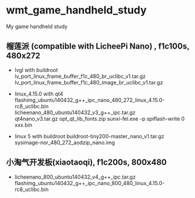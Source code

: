 # wmt_game_handheld_study
My game handheld study

## 

## 榴莲派 (compatible with LicheePi Nano) , f1c100s, 480x272    
* lvgl with buildroot  
lv_port_linux_frame_buffer_f1c_480_br_uclibc_v1.tar.gz  
lv_port_linux_frame_buffer_f1c_480_image_br_uclibc_v1.tar.gz  

* linux_4.15.0 with qt4  
flashimg_ubuntu140432_g++_ipc_nano_480_272_linux_4.15.0-rc8_uclibc.bin  
licheenano_480_ubuntu140432_v3_g++_ipc.tar.gz  
qt4nano_v3.tar.gz
opt_qt_lib_fonts.zip
sunxi-fel.exe -p spiflash-write 0 xxx.bin  

* linux 5 with buildroot
buildroot-tiny200-master_nano_v1.tar.gz
sysimage-nor_480_272_aodzip_nano.img  

## 小淘气开发板(xiaotaoqi), f1c200s, 800x480  
* licheenano_800_ubuntu140432_v4_g++_ipc.tar.gz
flashimg_ubuntu140432_g++_ipc_nano_800_480_linux_4.15.0-rc8_uclibc.bin
